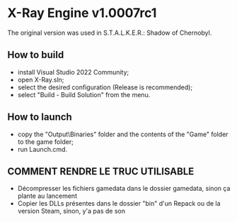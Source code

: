 # X-Ray Engine v1.0007rc1
The original version was used in S.T.A.L.K.E.R.: Shadow of Chernobyl. 

## How to build
- install Visual Studio 2022 Community;
- open X-Ray.sln;
- select the desired configuration (Release is recommended);
- select "Build - Build Solution" from the menu.

## How to launch
- copy the "Output\Binaries" folder and the contents of the "Game" folder to the game folder;
- run Launch.cmd.

## COMMENT RENDRE LE TRUC UTILISABLE

- Décompresser les fichiers gamedata dans le dossier gamedata, sinon ça plante au lancement
- Copier les DLLs présentes dans le dossier "bin" d'un Repack ou de la version Steam, sinon, y'a pas de son
